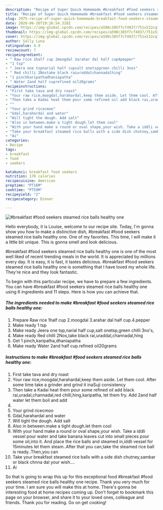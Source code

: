 ```yaml
---
description: "Recipe of Super Quick Homemade #breakfast #food seekers steamed rice balls healthy one"
title: "Recipe of Super Quick Homemade #breakfast #food seekers steamed rice balls healthy one"
slug: 2975-recipe-of-super-quick-homemade-breakfast-food-seekers-steamed-rice-balls-healthy-one
date: 2020-06-26T19:26:54.318Z
image: https://img-global.cpcdn.com/recipes/a598c385f7cf4937/751x532cq70/breakfast-food-seekers-steamed-rice-balls-healthy-one-recipe-main-photo.jpg
thumbnail: https://img-global.cpcdn.com/recipes/a598c385f7cf4937/751x532cq70/breakfast-food-seekers-steamed-rice-balls-healthy-one-recipe-main-photo.jpg
cover: https://img-global.cpcdn.com/recipes/a598c385f7cf4937/751x532cq70/breakfast-food-seekers-steamed-rice-balls-healthy-one-recipe-main-photo.jpg
author: Sally Luna
ratingvalue: 4.9
reviewcount: 7
recipeingredient:
- " Raw rice 1half cup 2moogdal 3arahar dal half cup4pepper"
- "1 tsp"
- " Jeera one tspnarial half cupsalt onetspgreen chilli 3nos"
- " Red chilli 2Nostake black raiuraddalchannadalhing"
- "1 pinchkaripathadhaniapatha"
- " Water 2and half cuprefined oil20grams"
recipeinstructions:
- "First take tava and dry roast"
- "Your raw rice,moogdal,harahardal,keep them aside. Let them cool. After some time take a grinder and grind it inaSuji consistency"
- "Then take a Kadai heat them pour some refined oil add black rai,uradal,channadal,red chilli,hing,karipatha, let them fry. Add 2and half water let them boil and add"
- ""
- "Your grind ricecmoo"
- "Gdal,harahardal and water"
- "Will tight the dough. Add salt"
- "Also in between.make a tight dough.let them cool"
- "With your hand make a round or oval shape,your wish. Take a iddli vessel pour water and take banana leaves cut into small pieces pour some oil,into it. And place the rice balls and steamed in,iddli vessel for 15minutes let them steam..After that you can,take the steamed rice ball is ready..Then,you can"
- "Take your breakfast steamed rice balls with a side dish chutney,sambar or black chnna dal your wish...."
- "Ai"
categories:
- Recipe
tags:
- breakfast
- food
- seekers

katakunci: breakfast food seekers 
nutrition: 178 calories
recipecuisine: American
preptime: "PT16M"
cooktime: "PT59M"
recipeyield: "2"
recipecategory: Dinner

---
```



![#breakfast #food seekers steamed rice balls healthy one](https://img-global.cpcdn.com/recipes/a598c385f7cf4937/751x532cq70/breakfast-food-seekers-steamed-rice-balls-healthy-one-recipe-main-photo.jpg)

Hello everybody, it is Louise, welcome to our recipe site. Today, I'm gonna show you how to make a distinctive dish, #breakfast #food seekers steamed rice balls healthy one. One of my favorites. This time, I will make it a little bit unique. This is gonna smell and look delicious.

#breakfast #food seekers steamed rice balls healthy one is one of the most well liked of recent trending meals in the world. It is appreciated by millions every day. It is easy, it is fast, it tastes delicious. #breakfast #food seekers steamed rice balls healthy one is something that I have loved my whole life. They're nice and they look fantastic.




To begin with this particular recipe, we have to prepare a few ingredients. You can have #breakfast #food seekers steamed rice balls healthy one using 6 ingredients and 11 steps. Here is how you can achieve that.

<!--inarticleads1-->

##### The ingredients needed to make #breakfast #food seekers steamed rice balls healthy one:

1. Prepare  Raw rice 1half cup 2.moogdal 3.arahar dal half cup.4.pepper
1. Make ready 1 tsp
1. Make ready  Jeera one tsp,narial half cup,salt onetsp,green chilli 3no&#39;s,
1. Make ready  Red chilli 2Nos,take black rai,uraddal,channadal,hing
1. Get 1 pinch,karipatha,dhaniapatha
1. Make ready  Water 2and half cup.refined oil20grams




<!--inarticleads2-->

##### Instructions to make #breakfast #food seekers steamed rice balls healthy one:

1. First take tava and dry roast
1. Your raw rice,moogdal,harahardal,keep them aside. Let them cool. After some time take a grinder and grind it inaSuji consistency
1. Then take a Kadai heat them pour some refined oil add black rai,uradal,channadal,red chilli,hing,karipatha, let them fry. Add 2and half water let them boil and add
1. 
1. Your grind ricecmoo
1. Gdal,harahardal and water
1. Will tight the dough. Add salt
1. Also in between.make a tight dough.let them cool
1. With your hand make a round or oval shape,your wish. Take a iddli vessel pour water and take banana leaves cut into small pieces pour some oil,into it. And place the rice balls and steamed in,iddli vessel for 15minutes let them steam..After that you can,take the steamed rice ball is ready..Then,you can
1. Take your breakfast steamed rice balls with a side dish chutney,sambar or black chnna dal your wish....
1. Ai




So that is going to wrap this up for this exceptional food #breakfast #food seekers steamed rice balls healthy one recipe. Thank you very much for your time. I am sure you will make this at home. There's gonna be interesting food at home recipes coming up. Don't forget to bookmark this page on your browser, and share it to your loved ones, colleague and friends. Thank you for reading. Go on get cooking!
